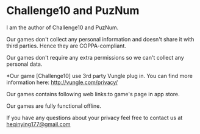 # Challenge10 and PuzNum
I am the author of Challenge10 and PuzNum.


Our games don't collect any personal information and doesn't share it with third parties. Hence they are COPPA-compliant.

Our games don't require any extra permissions so we can't collect any personal data.

*Our game [Challenge10] use 3rd party Vungle plug in.
You can find more information here: http://vungle.com/privacy/


Our games contains following web links:to game's page in app store.

Our games are fully functional offline.

If you have any questions about your privacy feel free to contact us at heqinying177@gmail.com
